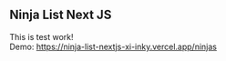 ## Ninja List Next JS

This is test work! <br/>
Demo: https://ninja-list-nextjs-xi-inky.vercel.app/ninjas
